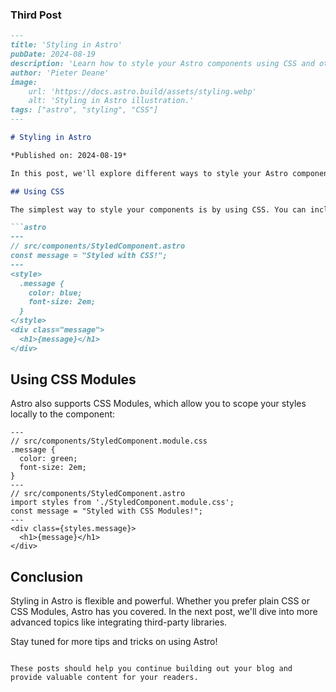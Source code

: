 
### Third Post

```markdown
---
title: 'Styling in Astro'
pubDate: 2024-08-19
description: 'Learn how to style your Astro components using CSS and other styling techniques.'
author: 'Pieter Deane'
image:
    url: 'https://docs.astro.build/assets/styling.webp'
    alt: 'Styling in Astro illustration.'
tags: ["astro", "styling", "CSS"]
---

# Styling in Astro

*Published on: 2024-08-19*

In this post, we'll explore different ways to style your Astro components. Styling is an essential part of web development, and Astro provides several options to make your components look great.

## Using CSS

The simplest way to style your components is by using CSS. You can include CSS directly in your `.astro` files:

```astro
---
// src/components/StyledComponent.astro
const message = "Styled with CSS!";
---
<style>
  .message {
    color: blue;
    font-size: 2em;
  }
</style>
<div class="message">
  <h1>{message}</h1>
</div>
```

## Using CSS Modules

Astro also supports CSS Modules, which allow you to scope your styles locally to the component:

```astro
---
// src/components/StyledComponent.module.css
.message {
  color: green;
  font-size: 2em;
}
---
// src/components/StyledComponent.astro
import styles from './StyledComponent.module.css';
const message = "Styled with CSS Modules!";
---
<div class={styles.message}>
  <h1>{message}</h1>
</div>
```

## Conclusion

Styling in Astro is flexible and powerful. Whether you prefer plain CSS or CSS Modules, Astro has you covered. In the next post, we'll dive into more advanced topics like integrating third-party libraries.

Stay tuned for more tips and tricks on using Astro!
```

These posts should help you continue building out your blog and provide valuable content for your readers.

